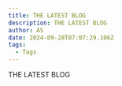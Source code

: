 ```yaml
---
title: THE LATEST BLOG
description: THE LATEST BLOG
author: AS
date: 2024-09-28T07:07:29.106Z
tags:
  - Tags
---
```

THE LATEST BLOG